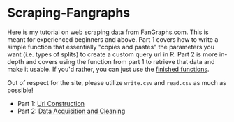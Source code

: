 # Scraping-Fangraphs
Here is my tutorial on web scraping data from FanGraphs.com. This is meant for experienced beginners and above. Part 1 covers how to write a simple function that essentially "copies and pastes" the parameters you want (i.e. types of splits) to create a custom query url in R. Part 2 is more in-depth and covers using the function from part 1 to retrieve that data and make it usable. If you'd rather, you can just use the [finished functions](Finished_Functions.R).

Out of respect for the site, please utilize `write.csv` and `read.csv` as much as possible!

* Part 1: [Url Construction](Pt_1_Url_Construction.md)
* Part 2: [Data Acquisition and Cleaning](Pt_2_Data_Acquisition_and_Cleaning.md)
